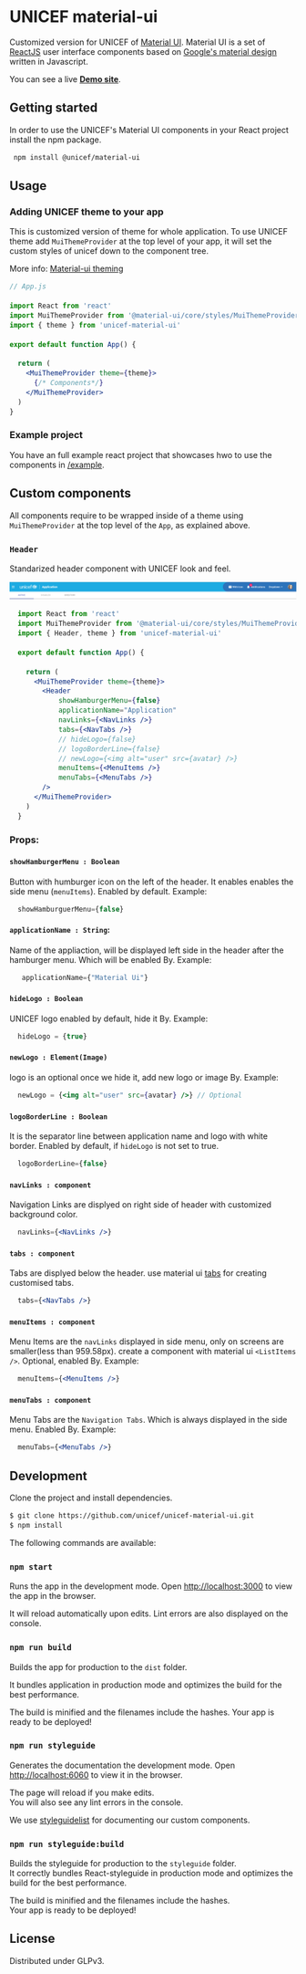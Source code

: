 # UNICEF material-ui

Customized version for UNICEF of [Material UI](https://material-ui.com/). Material UI is a set of [ReactJS](http://reactjs.org) user interface components based on [Google's material design](https://material.io/design/) written in Javascript.

You can see a live **[Demo site](https://unicef.github.io/unicef-material-ui/)**.

## Getting started

In order to use the UNICEF's Material UI components in your React project install the npm package.

```bash
 npm install @unicef/material-ui
```

## Usage

### Adding UNICEF theme to your app

This is customized version of theme for whole application. 
To use UNICEF theme add `MuiThemeProvider` at the top level of your app, it will set the custom styles of unicef down to the component tree. 

More info: <a href="https://material-ui.com/styles/advanced/#theming">Material-ui theming</a>


```jsx
// App.js

import React from 'react'
import MuiThemeProvider from '@material-ui/core/styles/MuiThemeProvider'
import { theme } from 'unicef-material-ui'

export default function App() {

  return (
    <MuiThemeProvider theme={theme}>
      {/* Components*/}
    </MuiThemeProvider>
  )
}
```

### Example project

You have an full example react project that showcases hwo to use the components in [/example](https://github.com/unicef/unicef-material-ui/tree/master/example]example/).

## Custom components

All components require to be wrapped inside of a theme using `MuiThemeProvider` at the top level of the `App`, as explained above.

### `Header`
Standarized header component with UNICEF look and feel. 

![UNICEF material ui header](./src/assets/unicef-header.png?raw=true "UNICEF material ui header")


```jsx
  import React from 'react'
  import MuiThemeProvider from '@material-ui/core/styles/MuiThemeProvider'
  import { Header, theme } from 'unicef-material-ui'

  export default function App() {

    return (
      <MuiThemeProvider theme={theme}>
        <Header
            showHamburgerMenu={false}
            applicationName="Application"
            navLinks={<NavLinks />}
            tabs={<NavTabs />}
            // hideLogo={false}
            // logoBorderLine={false}
            // newLogo={<img alt="user" src={avatar} />}
            menuItems={<MenuItems />}
            menuTabs={<MenuTabs />}
        />
      </MuiThemeProvider>
    )
  }
```

### Props: 

#### `showHamburgerMenu : Boolean` 
Button with humburger icon on the left of the header. It enables enables the side menu (`menuItems`).
Enabled by default. Example:

```jsx
  showHamburguerMenu={false}
```
     
#### `applicationName : String`: 
Name of the appliaction, will be displayed left side in the header after the hamburger menu. 
Which will be enabled By. Example:

 ```jsx
    applicationName={"Material Ui"}
 ```
  
#### `hideLogo : Boolean`
UNICEF logo enabled by default, hide it By. Example:

 ```jsx
   hideLogo = {true}
 ```

#### `newLogo : Element(Image)`
logo is an optional once we hide it, add new logo or image By. Example:

 ```jsx
   newLogo = {<img alt="user" src={avatar} />} // Optional
 ```
 
#### `logoBorderLine : Boolean`
It is the separator line between application name and logo with white border.
Enabled by default, if `hideLogo` is not set to true.

 ```jsx
   logoBorderLine={false}
 ```
 
 #### `navLinks : component`
 Navigation Links are displyed on right side of header with customized background color.
 
 ```jsx
   navLinks={<NavLinks />}
 ```
 
 ####  `tabs : component`
 Tabs are displyed below the header.
 use material ui [tabs](https://material-ui.com/components/tabs/) for creating customised tabs.
 
 ```jsx
   tabs={<NavTabs />}
 ```
 
 #### `menuItems : component`
 Menu Items are the `navLinks` displayed in side menu, only on screens are smaller(less than 959.58px).
 create a component with material ui `<ListItems />`. Optional, enabled By. Example:

  ```jsx
    menuItems={<MenuItems />}
  ```
  
#### `menuTabs : component`
Menu Tabs are the `Navigation Tabs`. Which is always displayed in the side menu.
Enabled By. Example:

 ```jsx
   menuTabs={<MenuTabs />}
 ```
 
 
## Development

Clone the project and install dependencies.

```bash
$ git clone https://github.com/unicef/unicef-material-ui.git
$ npm install
```

The following commands are available: 

### `npm start`

Runs the app in the development mode. Open [http://localhost:3000](http://localhost:3000) to view the app in the browser.

It will reload automatically upon edits. Lint errors are also displayed on the console.

### `npm run build`

Builds the app for production to the `dist` folder.

It bundles application in production mode and optimizes the build for the best performance.

The build is minified and the filenames include the hashes.
Your app is ready to be deployed!

### `npm run styleguide`
Generates the documentation the development mode.
Open [http://localhost:6060](http://localhost:6060) to view it in the browser.

The page will reload if you make edits.<br>
You will also see any lint errors in the console.

We use [styleguidelist](https://react-styleguidist.js.org/) for documenting our custom components.


### `npm run styleguide:build`
Builds the styleguide for production to the `styleguide` folder.<br>
It correctly bundles React-styleguide in production mode and optimizes the build for the best performance.

The build is minified and the filenames include the hashes.<br>
Your app is ready to be deployed!


## License

Distributed under GLPv3.
